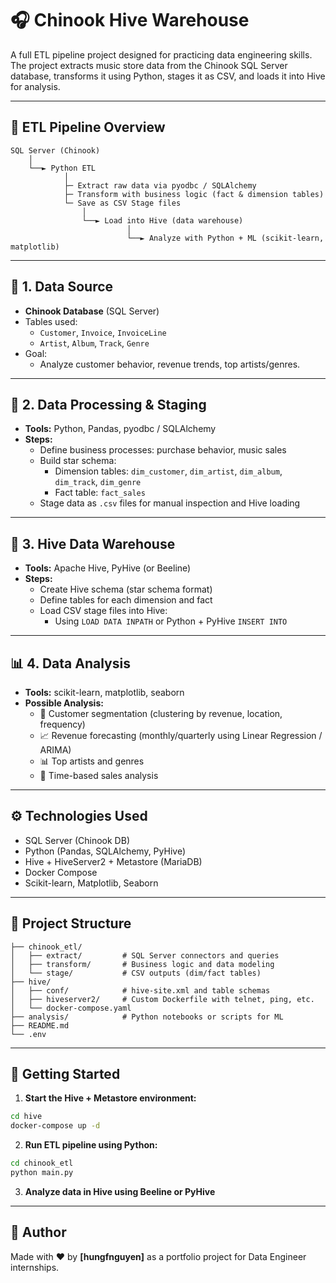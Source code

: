 # 🎧 Chinook Hive Warehouse

A full ETL pipeline project designed for practicing data engineering skills. The project extracts music store data from the Chinook SQL Server database, transforms it using Python, stages it as CSV, and loads it into Hive for analysis.

---

## 🔁 ETL Pipeline Overview

```
SQL Server (Chinook)
    │
    └──► Python ETL
            │
            ├─ Extract raw data via pyodbc / SQLAlchemy
            ├─ Transform with business logic (fact & dimension tables)
            └─ Save as CSV Stage files
                │
                └──► Load into Hive (data warehouse)
                          │
                          └──► Analyze with Python + ML (scikit-learn, matplotlib)
```

---

## 🧱 1. Data Source

- **Chinook Database** (SQL Server)  
- Tables used:
  - `Customer`, `Invoice`, `InvoiceLine`  
  - `Artist`, `Album`, `Track`, `Genre`  
- Goal:
  - Analyze customer behavior, revenue trends, top artists/genres.

---

## 🔧 2. Data Processing & Staging

- **Tools:** Python, Pandas, pyodbc / SQLAlchemy  
- **Steps:**
  - Define business processes: purchase behavior, music sales  
  - Build star schema:
    - Dimension tables: `dim_customer`, `dim_artist`, `dim_album`, `dim_track`, `dim_genre`  
    - Fact table: `fact_sales`
  - Stage data as `.csv` files for manual inspection and Hive loading

---

## 🐝 3. Hive Data Warehouse

- **Tools:** Apache Hive, PyHive (or Beeline)  
- **Steps:**
  - Create Hive schema (star schema format)  
  - Define tables for each dimension and fact  
  - Load CSV stage files into Hive:
    - Using `LOAD DATA INPATH` or Python + PyHive `INSERT INTO`

---

## 📊 4. Data Analysis

- **Tools:** scikit-learn, matplotlib, seaborn  
- **Possible Analysis:**
  - 📌 Customer segmentation (clustering by revenue, location, frequency)  
  - 📈 Revenue forecasting (monthly/quarterly using Linear Regression / ARIMA)  
  - 📊 Top artists and genres  
  - 📅 Time-based sales analysis

---

## ⚙️ Technologies Used

- SQL Server (Chinook DB)  
- Python (Pandas, SQLAlchemy, PyHive)  
- Hive + HiveServer2 + Metastore (MariaDB)  
- Docker Compose  
- Scikit-learn, Matplotlib, Seaborn

---

## 📂 Project Structure

```
├── chinook_etl/
│   ├── extract/         # SQL Server connectors and queries
│   ├── transform/       # Business logic and data modeling
│   └── stage/           # CSV outputs (dim/fact tables)
├── hive/
│   ├── conf/            # hive-site.xml and table schemas
│   ├── hiveserver2/     # Custom Dockerfile with telnet, ping, etc.
│   └── docker-compose.yaml
├── analysis/            # Python notebooks or scripts for ML
├── README.md
└── .env
```

---

## 🚀 Getting Started

1. **Start the Hive + Metastore environment:**

```bash
cd hive
docker-compose up -d
```

2. **Run ETL pipeline using Python:**

```bash
cd chinook_etl
python main.py
```

3. **Analyze data in Hive using Beeline or PyHive**

---

## 📌 Author

Made with ❤️ by **[hungfnguyen]** as a portfolio project for Data Engineer internships.
